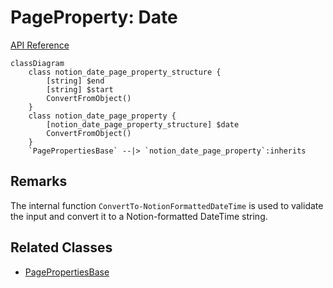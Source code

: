 # PageProperty: Date

[API Reference](https://developers.notion.com/reference/page-property-values#date)

```mermaid
classDiagram
    class notion_date_page_property_structure {
        [string] $end
        [string] $start
        ConvertFromObject()
    }
    class notion_date_page_property {
        [notion_date_page_property_structure] $date
        ConvertFromObject()
    }
    `PagePropertiesBase` --|> `notion_date_page_property`:inherits
```

## Remarks

The internal function `ConvertTo-NotionFormattedDateTime` is used to validate the input and convert it to a Notion-formatted DateTime string.

## Related Classes

- [PagePropertiesBase](./00_pp_base.md)
